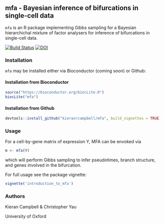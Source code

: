## mfa - Bayesian inference of bifurcations in single-cell data

`mfa` is an R package implementing Gibbs sampling for a Bayesian hierarchichal mixture of factor analysers for inference of bifurcations in single-cell data.

[![Build Status](https://travis-ci.org/kieranrcampbell/mfa.svg?branch=master)](https://travis-ci.org/kieranrcampbell/mfa) [![DOI](https://zenodo.org/badge/DOI/10.5281/zenodo.345981.svg)](https://doi.org/10.5281/zenodo.345981)


### Installation

`mfa` may be installed either via Bioconductor (coming soon) or Github:

#### Installation from Bioconductor
```r
source("https://bioconductor.org/biocLite.R")
biocLite("mfa")
```

#### Installation from Github
```r
devtools::install_github("kieranrcampbell/mfa", build_vignettes = TRUE)
```

### Usage

For a cell-by-gene matrix of expression Y, MFA can be envoked via

```r
m <- mfa(Y)
```

which will perform Gibbs sampling to infer pseudotimes, branch structure, and genes involved in the bifurcation.

For full usage see the package vignette:

```r
vignette('introduction_to_mfa')
```

### Authors

Kieran Campbell & Christopher Yau

University of Oxford

